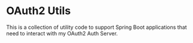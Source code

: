 # OAuth2 Utils

This is a collection of utility code to support Spring Boot applications that need to interact with my OAuth2 Auth Server.
